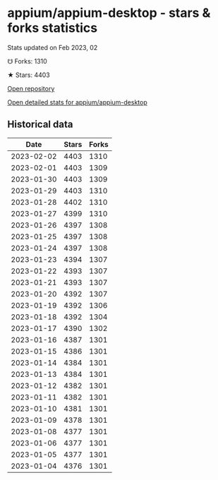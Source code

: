 # appium/appium-desktop - stars & forks statistics

Stats updated on Feb 2023, 02

☋ Forks: 1310

★ Stars: 4403

[Open repository](https://github.com/appium/appium-desktop)

[Open detailed stats for appium/appium-desktop](https://reviewgithub.com/rep/appium/appium-desktop)

## Historical data
| Date | Stars | Forks |
|------|-------|-------|
| 2023-02-02 | 4403 | 1310 | 
| 2023-02-01 | 4403 | 1309 | 
| 2023-01-30 | 4403 | 1309 | 
| 2023-01-29 | 4403 | 1310 | 
| 2023-01-28 | 4402 | 1310 | 
| 2023-01-27 | 4399 | 1310 | 
| 2023-01-26 | 4397 | 1308 | 
| 2023-01-25 | 4397 | 1308 | 
| 2023-01-24 | 4397 | 1308 | 
| 2023-01-23 | 4394 | 1307 | 
| 2023-01-22 | 4393 | 1307 | 
| 2023-01-21 | 4393 | 1307 | 
| 2023-01-20 | 4392 | 1307 | 
| 2023-01-19 | 4392 | 1306 | 
| 2023-01-18 | 4392 | 1304 | 
| 2023-01-17 | 4390 | 1302 | 
| 2023-01-16 | 4387 | 1301 | 
| 2023-01-15 | 4386 | 1301 | 
| 2023-01-14 | 4384 | 1301 | 
| 2023-01-13 | 4384 | 1301 | 
| 2023-01-12 | 4382 | 1301 | 
| 2023-01-11 | 4382 | 1301 | 
| 2023-01-10 | 4381 | 1301 | 
| 2023-01-09 | 4378 | 1301 | 
| 2023-01-08 | 4377 | 1301 | 
| 2023-01-06 | 4377 | 1301 | 
| 2023-01-05 | 4377 | 1301 | 
| 2023-01-04 | 4376 | 1301 | 

